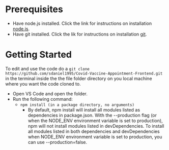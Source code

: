 # Prerequisites
   - Have node.js installed. Click the link for instructions on installation [node.js](https://nodejs.org/en/download/).
   - Have git installed. Click the lik for instructions on installation [git](https://git-scm.com/book/en/v2/Getting-Started-Installing-Git).
   
# Getting Started

To edit  and use the code do a `git clone https://github.com/sdaniel1995/Covid-Vaccine-Appointment-Frontend.git` in the terminal inside the the file folder directory on you local machine where you want the code cloned to.
- Open VS Code and open the folder.
- Run the following command: 
    - `npm install (in a package directory, no arguments)`
        -  By default, npm install will install all modules listed as dependencies in package.json. With the --production flag (or when the NODE_ENV environment variable is set to production), npm will not install modules listed in devDependencies. To install all modules listed in both dependencies and devDependencies when NODE_ENV environment variable is set to production, you can use --production=false.
